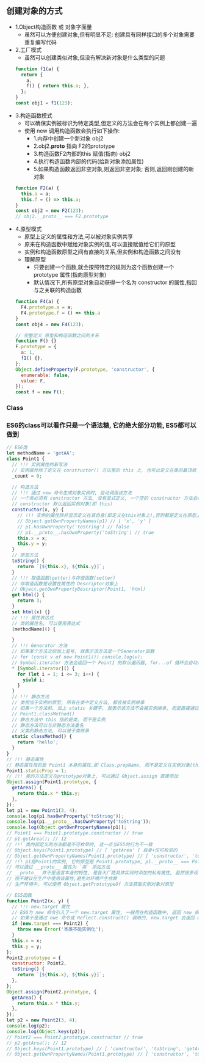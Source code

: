 ## 创建对象的方式
- 1.Object构造函数 或 对象字面量
  - 虽然可以方便创建对象,但有明显不足: 创建具有同样接口的多个对象需要重复编写代码
- 2.工厂模式
  - 虽然可以创建类似对象,但没有解决新对象是什么类型的问题
  ```js
  function f1(a) {
    return {
      a,
      f() { return this.a; },
    };
  }
  const obj1 = f1(123);
  ```
- 3.构造函数模式
  - 可以确保实例被标识为特定类型,但定义的方法会在每个实例上都创建一遍
  - 使用 new 调用构造函数会执行如下操作:
    - 1.内存中创建一个新对象 obj2
    - 2.obj2.__proto__ 指向 F2的prototype
    - 3.构造函数F2内部的this 赋值(指向) obj2
    - 4.执行构造函数内部的代码(给新对象添加属性)
    - 5.如果构造函数返回非空对象,则返回非空对象; 否则,返回刚创建的新对象
  ```js
  function F2(a) {
    this.a = a;
    this.f = () => this.a;
  }
  const obj2 = new F2(123);
  // obj2.__proto__ === F2.prototype
  ```
- 4.原型模式
  - 原型上定义的属性和方法,可以被对象实例共享
  - 原来在构造函数中赋给对象实例的值,可以直接赋值给它们的原型
  - 实例和构造函数原型之间有直接的关系,但实例和构造函数之间没有
  - 理解原型
    - 只要创建一个函数,就会按照特定的规则为这个函数创建一个 prototype 属性(指向原型对象)
    - 默认情况下,所有原型对象自动获得一个名为 constructor 的属性,指回与之关联的构造函数
  ```js
  function F4(a) {
    F4.prototype.a = a;
    F4.prototype.f = () => this.a
  }
  const obj4 = new F4(123);

  // 完整定义 原型和构造函数之间的关系
  function F() {}
  F.prototype = {
    a: 1,
    f1() {},
  };
  Object.defineProperty(F.prototype, 'constructor', {
    enumerable: false,
    value: F,
  });
  const f = new F();
  ```



### Class
### ES6的class可以看作只是一个语法糖, 它的绝大部分功能, ES5都可以做到

```js
// ES6类
let methodName = 'getAA';
class Point1 {
  // !!! 实例属性的新写法
  // 实例属性除了定义在 constructor() 方法里的 this 上, 也可以定义在类的最顶层
  _count = 0;

  // 构造方法
  // !!! 通过 new 命令生成对象实例时, 自动调用该方法
  // 一个类必须有 constructor 方法, 没有显式定义, 一个空的 constructor 方法会被默认添加
  // constructor 默认返回实例对象(即 this)
  constructor(x, y) {
    // !!! 实例的属性除非显示定义在其自身(即定义在this对象上),否则都是定义在原型上(即定义在class上)
    // Object.getOwnPropertyNames(p1) // [ 'x', 'y' ]
    // p1.hasOwnProperty('toString') // false
    // p1.__proto__.hasOwnProperty('toString') // true
    this.x = x;
    this.y = y;
  }
  // 原型方法
  toString() {
    return `[${this.x}, ${this.y}]`;
  }
  // !!! 取值函数(getter)与存值函数(setter)
  // 存取值函数是设置在属性的 Descriptor对象上
  // Object.getOwnPropertyDescriptor(Point1, 'html)
  get html() {
    return 3;
  }
  set html(x) {}
  // !!! 属性表达式
  // 类的属性名, 可以使用表达式
  [methodName]() {

  }
  // !!! Generator 方法
  // 如果某个方法之前加上星号, 就表示该方法是一个Generator函数
  // for (const v of new Point1()) console.log(v);
  // Symbol.iterator 方法会返回一个 Point1 的默认遍历器, for...of 循环会自动调用这个遍历器
  * [Symbol.iterator]() {
    for (let i = 1; i <= 3; i++) {
      yield i;
    }
  }
  // !!! 静态方法
  // 类相当于实例的原型, 所有在类中定义方法, 都会被实例继承
  // 如果一个方法前, 加上 static 关键字, 就表示该方法不会被实例继承, 而是直接通过类来调用
  // Point1.classMethod()
  // 静态方法中 this 指的是类, 而不是实例
  // 静态方法可以与非静态方法重名
  // 父类的静态方法, 可以被子类继承
  static classMethod() {
    return 'hello';
  }
}
// !!! 静态属性
// 静态属性指的是 Point1 本身的属性,即 Class.propName, 而不是定义在实例对象(this) 上的属性
Point1.staticProp = 1;
// !!! 类的方法定义在prototype对象上, 可以通过 Object.assign 直接添加
Object.assign(Point1.prototype, {
  getArea() {
    return this.x * this.y;
  },
});
let p1 = new Point1(3, 4);
console.log(p1.hasOwnProperty('toString'));
console.log(p1.__proto__.hasOwnProperty('toString'));
console.log(Object.getOwnPropertyNames(p1));
// Point1 === Point1.prototype.constructor // true
// p1.getArea(); // 12
// !!! 类内部定义的方法都是不可枚举的, 这一点与ES5的行为不一致
// Object.keys(Point1.prototype) // [ 'getArea' ] 自身+仅可枚举的
// Object.getOwnPropertyNames(Point1.prototype) // [ 'constructor', 'toString', 'getArea' ] 自身
// !!! p1是Point1的实例, 它的原型是 Point1.prototype, p1.__proto__ === Point1.prototype
// 可以通过 __proto__ 属性为 `类` 添加方法
// __proto__ 并不是语言本身的特性, 是各大厂商具体实现时添加的私有属性, 虽然很多现代浏览器都提供这个私有属性
// 但不建议在生产中使用该属性,避免对环境产生依赖
// 生产环境中, 可以使用 Object.getPrototypeOf 方法获取实例对象对原型
```

```js
// ES5函数
function Point2(x, y) {
  // !!! new.target 属性
  // ES6为 new 命令引入了一个 new.target 属性, 一般用在构造函数中, 返回 new 命令作用于的那个构造函数
  // 如果不是通过 nwe 命令或 Reflect.construct() 调用的, new.target 会返回 undefined
  if (new.target === Point2) {
    throw new Error('本类不能实例化');
  }
  this.x = x;
  this.y = y;
};
Point2.prototype = {
  constructor: Point2,
  toString() {
    return `[${this.x}, ${this.y}]`;
  },
};
Object.assign(Point2.prototype, {
  getArea() {
    return this.x * this.y;
  },
});
let p2 = new Point2(3, 4);
console.log(p2);
console.log(Object.keys(p2));
// Point2 === Point2.prototype.constructor // true
// p2.getArea(); // 12
// Object.keys(Point1.prototype) // [ 'constructor', 'toString', 'getArea' ]
// Object.getOwnPropertyNames(Point1.prototype) // [ 'constructor', 'toString', 'getArea' ]
```